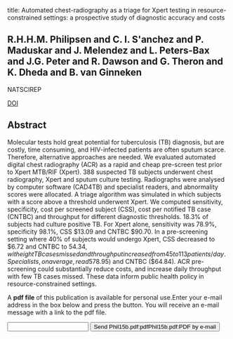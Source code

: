 title: Automated chest-radiography as a triage for Xpert testing in resource-constrained settings: a prospective study of diagnostic accuracy and costs

## R.H.H.M. Philipsen and C. I. S'anchez and P. Maduskar and J. Melendez and L. Peters-Bax and J.G. Peter and R. Dawson and G. Theron and K. Dheda and B. van Ginneken
NATSCIREP

<a href="https://doi.org/10.1038/srep12215">DOI</a>

## Abstract
Molecular tests hold great potential for tuberculosis (TB) diagnosis, but are costly, time consuming, and HIV-infected patients are often sputum scarce. Therefore, alternative approaches are needed. We evaluated automated digital chest radiography (ACR) as a rapid and cheap pre-screen test prior to Xpert MTB/RIF (Xpert). 388 suspected TB subjects underwent chest radiography, Xpert and sputum culture testing. Radiographs were analysed by computer software (CAD4TB) and specialist readers, and abnormality scores were allocated. A triage algorithm was simulated in which subjects with a score above a threshold underwent Xpert. We computed sensitivity, specificity, cost per screened subject (CSS), cost per notified TB case (CNTBC) and throughput for different diagnostic thresholds. 18.3% of subjects had culture positive TB. For Xpert alone, sensitivity was 78.9%, specificity 98.1%, CSS $13.09 and CNTBC $90.70. In a pre-screening setting where 40% of subjects would undergo Xpert, CSS decreased to $6.72 and CNTBC to $54.34, with eight TB cases missed and throughput increased from 45 to 113 patients/day. Specialists, on average, read 57% of radiographs as abnormal, reducing CSS ($8.95) and CNTBC ($64.84). ACR pre-screening could substantially reduce costs, and increase daily throughput with few TB cases missed. These data inform public health policy in resource-constrained settings.

A <b>pdf file</b> of this publication is available for personal use.Enter your e-mail address in the box below and press the button. You will receive an e-mail message with a link to the pdf file.
<form action="sender.php">  <input type="text" name="email">  <input type="submit" value="Send Phil15b.pdf:pdfPhil15b.pdf:PDF by e-mail"></form>